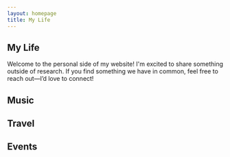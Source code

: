 ```yaml
---
layout: homepage
title: My Life
---
```

## My Life
Welcome to the personal side of my website! I'm excited to share something outside of research. If you find something we have in common, feel free to reach out—I’d love to connect!

## Music


## Travel


## Events
